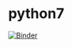 # python7
[![Binder](https://mybinder.org/badge_logo.svg)](https://mybinder.org/v2/gh/RasmusHelsgaun/python7/master?filepath=Assignment_7%20webscraping.ipynb)
